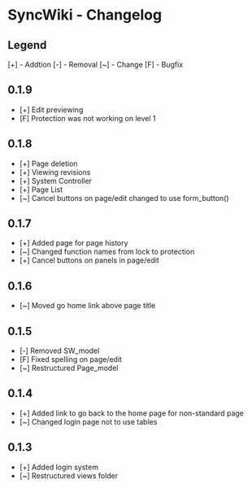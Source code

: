 SyncWiki - Changelog
====================

Legend
------

[+] - Addtion
[-] - Removal
[~] - Change
[F] - Bugfix

0.1.9
-----

* [+] Edit previewing
* [F] Protection was not working on level 1

0.1.8
-----

* [+] Page deletion
* [+] Viewing revisions
* [+] System Controller
* [+]  Page List
* [~] Cancel buttons on page/edit changed to use form_button()

0.1.7
-----

* [+] Added page for page history
* [~] Changed function names from lock to protection
* [+] Cancel buttons on panels in page/edit

0.1.6
-----

* [~] Moved go home link above page title

0.1.5
-----

* [-] Removed SW_model
* [F] Fixed spelling on page/edit
* [~] Restructured Page_model

0.1.4
-----

* [+] Added link to go back to the home page for non-standard page
* [~] Changed login page not to use tables

0.1.3
-----

* [+] Added login system
* [~] Restructured views folder
